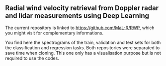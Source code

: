 ## Radial wind velocity retrieval from Doppler radar and lidar measurements using Deep Learning

The current repository is linked to https://github.com/MaL-R/RWP, which you might visit for complementary informations. 

You find here the spectrograms of the train, validation and test sets for both the classification and regression tasks. Both repositories were separated to save time when cloning. This one only has a visualisation purpose but is not required to use the codes.
